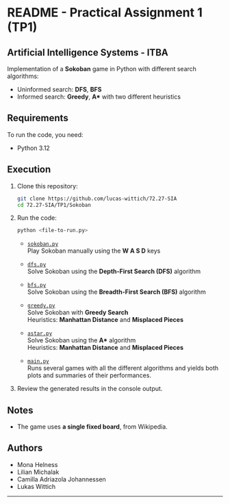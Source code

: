 # README - Practical Assignment 1 (TP1)

## Artificial Intelligence Systems - ITBA

Implementation of a **Sokoban** game in Python with different search algorithms:

- Uninformed search: **DFS**, **BFS**
- Informed search: **Greedy**, **A\*** with two different heuristics

## Requirements

To run the code, you need:
- Python 3.12

## Execution

1. Clone this repository:
   ```sh
   git clone https://github.com/lucas-wittich/72.27-SIA
   cd 72.27-SIA/TP1/Sokoban
   ```

2. Run the code:

   ```sh
   python <file-to-run.py>
   ```

   - [`sokoban.py`](Sokoban/sokoban.py)  
   Play Sokoban manually using the **W A S D** keys

   - [`dfs.py`](Sokoban/dfs.py)  
   Solve Sokoban using the **Depth-First Search (DFS)** algorithm

   - [`bfs.py`](Sokoban/bfs.py)  
   Solve Sokoban using the **Breadth-First Search (BFS)** algorithm

   - [`greedy.py`](Sokoban/greedy.py)  
   Solve Sokoban with **Greedy Search**  
   Heuristics: **Manhattan Distance** and **Misplaced Pieces**

   - [`astar.py`](Sokoban/astar.py)  
   Solve Sokoban using the **A\*** algorithm  
   Heuristics: **Manhattan Distance** and **Misplaced Pieces**

   - [`main.py`](Sokoban/main.py)  
   Runs several games with all the different algorithms and yields both plots and summaries of their performances. 

3. Review the generated results in the console output.

## Notes

- The game uses **a single fixed board**, from Wikipedia.


## Authors
- Mona Helness
- Lilian Michalak
- Camilla Adriazola Johannessen
- Lukas Wittich

---


